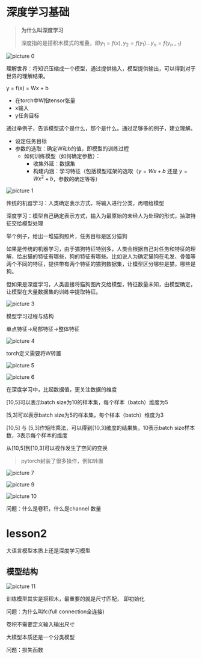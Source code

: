 # 深度学习基础

> **为什么叫深度学习**
> 
> 深度指的是搭积木模式的堆叠，即$y_1 = f(x), y_2 = f(y_1)... y_n = f(y_{n - 1})$

![picture 0](assets_IMG/deep_learning/IMG_20250708-213443508.png) 

理解世界：将知识压缩成一个模型，通过提供输入，模型提供输出，可以得到对于世界的理解结果。

y = f(x) = Wx + b

- 在torch中W指tensor张量
- x输入
- y任务目标

通过举例子，告诉模型这个是什么，那个是什么。通过足够多的例子，建立理解。

- 设定任务目标
- 参数的选取：确定W和b的值，即模型的训练过程
  - 如何训练模型（如何确定参数）：
    - 收集外延：数据集
    - 构建内涵：学习特征（包括模型框架的选取（$y = Wx + b$ 还是 $y = Wx^2 + b$，参数的确定等等）


![picture 1](assets_IMG/deep_learning/IMG_20250708-214634776.png)  

传统的机器学习：人类确定表示方式，将输入进行分类，再喂给模型

深度学习：模型自己确定表示方式，输入为最原始的未经人为处理的形式，抽取特征交给模型处理

举个例子，给出一堆猫狗照片，任务目标是区分猫狗

如果是传统的机器学习，由于猫狗特征特别多，人类会根据自己对任务和特征的理解，给出猫的特征有哪些，狗的特征有哪些。比如说人为确定猫狗在毛发、骨骼等两个不同的特征，提供带有两个特征的猫狗数据集，让模型区分哪些是猫，哪些是狗。

但如果是深度学习，人类直接将猫狗图片交给模型，特征数量未知，由模型确定，让模型在大量数据集的训练中提取特征。

![picture 3](assets_IMG/deep_learning/IMG_20250708-215442043.png)  


模型学习过程与结构

单点特征->局部特征->整体特征

![picture 4](assets_IMG/deep_learning/IMG_20250709-222339268.png)  

torch定义需要将W转置

![picture 5](assets_IMG/deep_learning/IMG_20250709-223048705.png)  

![picture 6](assets_IMG/deep_learning/IMG_20250709-223438458.png)  

在深度学习中，比起数据值，更关注数据的维度

[10,5]可以表示batch size为10的样本集，每个样本（batch）维度为5

[5,3]可以表示batch size为5的样本集，每个样本（batch）维度为3

[10,5] 与 [5,3]作矩阵乘法，可以得到[10,3]维度的结果集，10表示batch size样本数，3表示每个样本的维度

从[10,5]到[10,3]可以视作发生了空间的变换

> pytorch封装了很多操作，例如转置

![picture 7](assets_IMG/deep_learning/IMG_20250709-231450449.png)  

![picture 9](assets_IMG/deep_learning/IMG_20250709-234903477.png)  

![picture 10](assets_IMG/deep_learning/IMG_20250709-234913736.png)  

问题：什么是卷积，什么是channel 数量

# lesson2

大语言模型本质上还是深度学习模型

## 模型结构

![picture 11](assets_IMG/deep_learning/IMG_20250711-223229159.png)  

训练模型其实是搭积木，最重要的就是尺寸匹配， 即初始化

问题：为什么叫fc(full connection全连接)

卷积不需要定义输入输出尺寸

大模型本质还是一个分类模型

问题：损失函数


